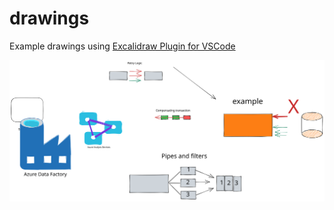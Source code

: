 # drawings

Example drawings using [Excalidraw Plugin for VSCode](https://marketplace.visualstudio.com/items?itemName=pomdtr.excalidraw-editor)

![example diagram](./demo.excalidraw.svg)